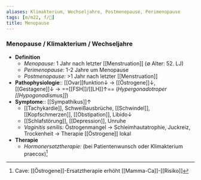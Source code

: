 ```yaml
---
aliases: Klimakterium, Wechseljahre, Postmenopause, Perimenopause
tags: [m/m22, f/🦩]
title: Menopause
---
```

### Menopause / Klimakterium / Wechseljahre
- **Definition**
	- *Menopause:* 1 Jahr nach letzter [[Menstruation]] (∅ Alter: 52. LJ)
	- *Perimenopause:* 1-2 Jahre um Menopause
	- *Postmenopause:* >1 Jahr nach letzter [[Menstruation]]
- **Pathophysiologie**:: [[Ovar]]funktion↓ → [[Östrogene]]↓, [[Gestagene]]↓ → ==[[FSH]]/[[LH]]↑== (*Hypergonadotroper [[Hypogonadismus]]*)
- **Symptome**:: [[Sympathikus]]↑
	- [[Tachykardie]], Schweißausbrüche, [[Schwindel]], [[Kopfschmerzen]], [[Obstipation]], Libido↓ 
	- [[Schlafstörung]], [[Depression]], Unruhe
	- *Vaginitis senilis:* Östrogenmangel → Schleimhautatrophie, Juckreiz, Trockenheit → Therapie [[Östrogene]] lokal
- **Therapie**
	- *Hormonersatztherapie:* (bei Patientenwunsch oder Klimakterium praecox)[^1]

[^1]: Cave: [[Östrogene]]-Ersatztherapie erhöht [[Mamma-Ca]]-[[Risiko]]